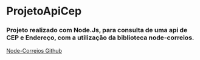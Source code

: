 # ProjetoApiCep

### Projeto realizado com Node.Js, para consulta de uma api de CEP e Endereço, com a utilização da biblioteca node-correios.

[Node-Correios Github](https://github.com/vitorleal/node-correios)
